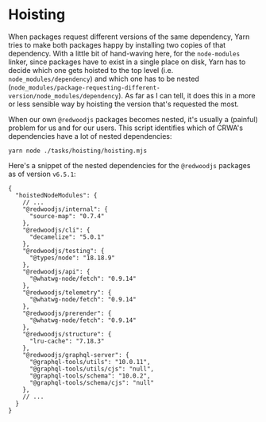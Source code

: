 # Hoisting

When packages request different versions of the same dependency, Yarn tries to
make both packages happy by installing two copies of that dependency. With a
little bit of hand-waving here, for the `node-modules` linker, since packages
have to exist in a single place on disk, Yarn has to decide which one gets
hoisted to the top level (i.e. `node_modules/dependency`) and which one has to
be nested
(`node_modules/package-requesting-different-version/node_modules/dependency`).
As far as I can tell, it does this in a more or less sensible way by hoisting
the version that's requested the most.

When our own `@redwoodjs` packages becomes nested, it's usually a (painful)
problem for us and for our users. This script identifies which of CRWA's
dependencies have a lot of nested dependencies:

```
yarn node ./tasks/hoisting/hoisting.mjs
```

Here's a snippet of the nested dependencies for the `@redwoodjs` packages as of
version `v6.5.1`:

```json5
{
  "hoistedNodeModules": {
    // ...
    "@redwoodjs/internal": {
      "source-map": "0.7.4"
    },
    "@redwoodjs/cli": {
      "decamelize": "5.0.1"
    },
    "@redwoodjs/testing": {
      "@types/node": "18.18.9"
    },
    "@redwoodjs/api": {
      "@whatwg-node/fetch": "0.9.14"
    },
    "@redwoodjs/telemetry": {
      "@whatwg-node/fetch": "0.9.14"
    },
    "@redwoodjs/prerender": {
      "@whatwg-node/fetch": "0.9.14"
    },
    "@redwoodjs/structure": {
      "lru-cache": "7.18.3"
    },
    "@redwoodjs/graphql-server": {
      "@graphql-tools/utils": "10.0.11",
      "@graphql-tools/utils/cjs": "null",
      "@graphql-tools/schema": "10.0.2",
      "@graphql-tools/schema/cjs": "null"
    },
    // ...
  }
}
```
